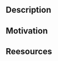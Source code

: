 ## Description
<!-- Describe the main changes introduced by this PR -->

## Motivation
<!-- Why is this change necessary? -->

## Reesources
<!-- Links to any needed ressources -->